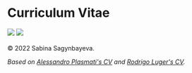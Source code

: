 <p align="center">
  <h1>Curriculum Vitae</h1>
  <a href="https://github.com/ssagynbayeva/myCV/raw/main-pdf/ssagynbayeva_cv.pdf"><img src="https://img.shields.io/badge/cv-current-blue.svg"/></a>
  <a href="https://github.com/ssagynbayeva/myCV/actions/workflows/writecv.yml"><img src="https://github.com/ssagynbayeva/myCV/actions/workflows/writecv.yml/badge.svg"/></a>
  <br><br>
  &copy 2022 Sabina Sagynbayeva.
</p>

_Based on [Alessandro Plasmati's CV](https://www.latextemplates.com/template/plasmati-cv) and [Rodrigo Luger's CV](https://github.com/rodluger/cv)._